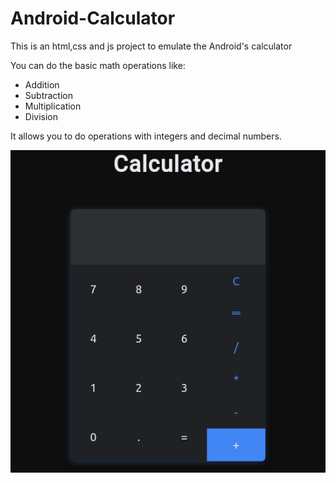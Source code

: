 # Android-Calculator
This is an html,css and js project to emulate the Android's calculator

You can do the basic math operations like:

* Addition 
* Subtraction 
* Multiplication
* Division

It allows you to do operations with integers and decimal numbers.

![Alt text](./img/screenshoot.png)
